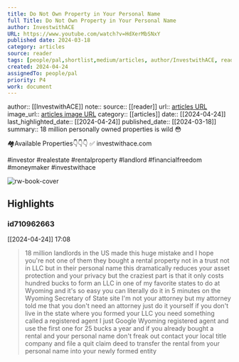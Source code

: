 ```yaml
---
title: Do Not Own Property in Your Personal Name
full Title: Do Not Own Property in Your Personal Name
author: InvestwithACE
URL: https://www.youtube.com/watch?v=HdXerMbSNxY
published date: 2024-03-18
category: articles
source: reader
tags: [people/pal,shortlist,medium/articles, author/InvestwithACE, reader/reader, date/2024-04-24, area/reader]
created: 2024-04-24
assignedTo: people/pal
priority: P4
work: document
---
```

author:: [[InvestwithACE]]
note:: 
source:: [[reader]]
url:: [articles URL](https://www.youtube.com/watch?v=HdXerMbSNxY)
image_url:: [articles image URL](https://i.ytimg.com/vi/HdXerMbSNxY/maxres2.jpg?sqp=-oaymwEoCIAKENAF8quKqQMcGADwAQH4Ac4FgAKACooCDAgAEAEYWiBgKGUwDw==&rs=AOn4CLDOfHvce1aOD51JDLUhme1jTrbBYg)
category:: [[articles]]
date:: [[2024-04-24]]
last_highlighted_date:: [[2024-04-24]]
published_date:: [[2024-03-18]]
summary:: 18 million personally owned properties is wild 😳
 
🏘Available Properties👇👇👇
✅ investwithace.com
 
#investor #realestate #rentalproperty #landlord #financialfreedom #moneymaker #investwithace


![rw-book-cover](https://i.ytimg.com/vi/HdXerMbSNxY/maxres2.jpg?sqp=-oaymwEoCIAKENAF8quKqQMcGADwAQH4Ac4FgAKACooCDAgAEAEYWiBgKGUwDw==&rs=AOn4CLDOfHvce1aOD51JDLUhme1jTrbBYg)

## Highlights
### id710962663
[[2024-04-24]] 17:08
> 18 million landlords in the US made this huge mistake and I hope you're not one of them they bought a rental property not in a trust not in LLC but in their personal name this dramatically reduces your asset protection and your privacy but the craziest part is that it only costs hundred bucks to form an LLC in one of my favorite states to do at Wyoming and it's so easy you can literally do it in 5 minutes on the Wyoming Secretary of State site I'm not your attorney but my attorney told me that you don't need an attorney just do it yourself if you don't live in the state where you formed your LLC you need something called a registered agent I just Google Wyoming registered agent and use the first one for 25 bucks a year
> and if you already bought a rental and your personal name don't freak out contact your local title company and file a quit claim deed to transfer the rental from your personal name into your newly formed entity


